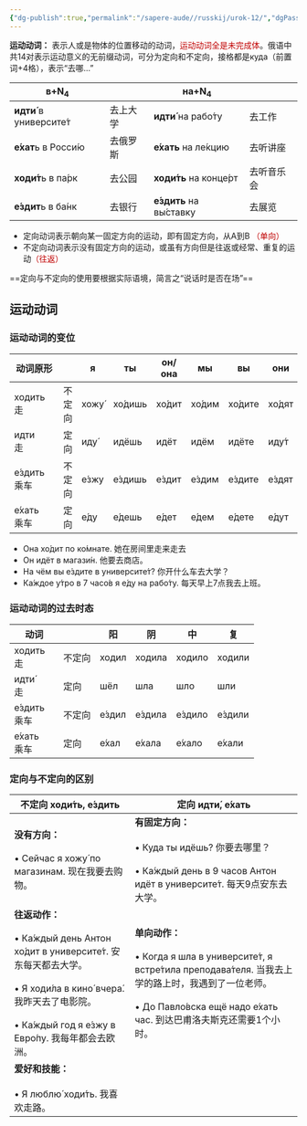 ```yaml
---
{"dg-publish":true,"permalink":"/sapere-aude//russkij/urok-12/","dgPassFrontmatter":true}
---
```



**运动动词：** 表示人或是物体的位置移动的动词，<font color="#c00000">运动动词全是未完成体</font>。俄语中共14对表示运动意义的无前缀动词，可分为定向和不定向，接格都是куда（前置词+4格），表示“去哪...”

| в+N<sub>4</sub>          |      | на+N<sub>4</sub>         |       |
| ------------------------ | ---- | ------------------------ | ----- |
| **идти́** в университе́т | 去上大学 | **идти́** на рабо́ту     | 去工作   |
| **е́хат**ь в Росси́ю     | 去俄罗斯 | **е́хать** на ле́кцию    | 去听讲座  |
| **ходи́т**ь в па́рк      | 去公园  | **ходи́ть** на конце́рт  | 去听音乐会 |
| **е́здит**ь в ба́нк      | 去银行  | **е́здить** на вы́ставку | 去展览   |

- 定向动词表示朝向某一固定方向的运动，即有固定方向，从A到B <font color="#c00000">（单向）</font>
- 不定向动词表示没有固定方向的运动，或虽有方向但是往返或经常、重复的运动<font color="#c00000">（往返）</font>

==定向与不定向的使用要根据实际语境，简言之“说话时是否在场”==

## 运动动词

### 运动动词的变位

| 动词原形           |     | я     | ты      | он/она | мы     | вы      | они    |
| -------------- | --- | ----- | ------- | ------ | ------ | ------- | ------ |
| ходить　<br>走   | 不定向 | хожу́ | хо́дишь | хо́дит | хо́дим | хо́дите | хо́дят |
| идти　<br>走     | 定向  | иду́  | идёшь   | идёт   | идём   | идёте   | иду́т  |
| е́здить　<br>乘车 | 不定向 | е́зжу | е́здишь | е́здит | е́здим | е́здите | е́здят |
| е́хать　<br>乘车  | 定向  | е́ду  | е́дешь  | е́дет  | е́дем  | е́дете  | е́дут  |
- Она хо́дит по ко́мнате.  她在房间里走来走去
- Он идёт в магази́н.  他要去商店。
- На чём вы е́здите в университе́т?  你开什么车去大学？
- Ка́ждое у́тро в 7 часо́в я е́ду на рабо́ту.  每天早上7点我去上班。


### 运动动词的过去时态
| 动词             |     | 阳      | 阴       | 中       | 复       |
| -------------- | --- | ------ | ------- | ------- | ------- |
| ходить　<br>走   | 不定向 | ходил  | ходила  | ходило  | ходили  |
| идти́　<br>走    | 定向  | шёл    | шла     | шло     | шли     |
| е́здить　<br>乘车 | 不定向 | е́здил | е́здила | е́здило | е́здили |
| е́хать　<br>乘车  | 定向  | е́хал  | е́хала  | е́хало  | е́хали  |


### 定向与不定向的区别

| 不定向 ходи́ть, е́здить                                                                                                                                                     | 定向 идти́, е́хать                                                                                                                                                    |
| ------------------------------------------------------------------------------------------------------------------------------------------------------------------------ | ------------------------------------------------------------------------------------------------------------------------------------------------------------------- |
| **没有方向：**<br><br>• Сейчас я хожу́ по магазинам.  现在我要去购物。                                                                                                                | **有固定方向：**<br><br>• Куда ты идёшь?  你要去哪里？　<br> <br>• Ка́ждый день в 9 часов Антон идёт в университе́т.  每天9点安东去大学。                                                 |
| **往返动作：**<br><br>• Ка́ждый день Антон хо́дит в университе́т.  安东每天都去大学。<br><br>• Я ходи́ла в кино́ вчера́.  我昨天去了电影院。<br><br>• Ка́ждый год я е́зжу в Евро́пу.  我每年都会去欧洲。 | **单向动作：**<br><br>• Когда я шла в университе́т, я встре́тила преподава́теля.   当我去上学的路上时，我遇到了一位老师。<br><br>• До Павло́вска ещё надо е́хать час.  到达巴甫洛夫斯克还需要1个小时。<br> |
| **爱好和技能：**<br><br>• Я люблю́ ходи́ть.  我喜欢走路。                                                                                                                            |                                                                                                                                                                     |

